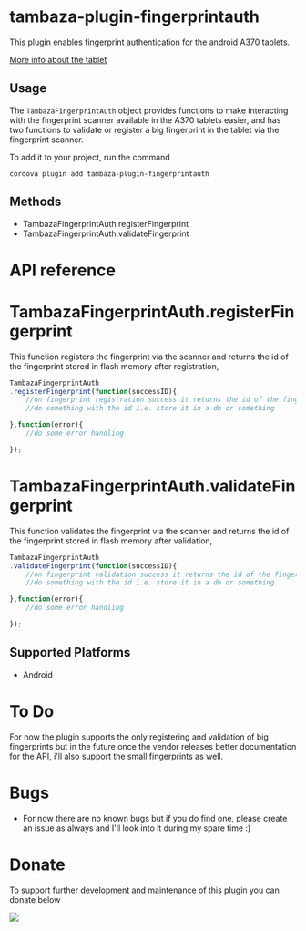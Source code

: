 # tambaza-plugin-fingerprintauth

This plugin enables fingerprint authentication for the android A370 tablets.      

[More info about the tablet](http://corewise.en.made-in-china.com/product/xeqnEcJUsCrw/China-IP65-Rugged-RFID-Smart-Card-Reader-Tablet-PC.html)


Usage
-----
The `TambazaFingerprintAuth` object provides functions to make interacting with the fingerprint scanner available in the A370 tablets easier, and has two functions to validate or register a big fingerprint in the tablet via the fingerprint scanner.

To add it to your project, run the command

    cordova plugin add tambaza-plugin-fingerprintauth

Methods
-------

- TambazaFingerprintAuth.registerFingerprint
- TambazaFingerprintAuth.validateFingerprint

# API reference

TambazaFingerprintAuth.registerFingerprint
===========================================

This function registers the fingerprint via the scanner and returns the id of the fingerprint stored in flash memory after registration, 
    
```javascript
TambazaFingerprintAuth
.registerFingerprint(function(successID){
	//on fingerprint registration success it returns the id of the fingerprint that has been stored in the flash memory
	//do something with the id i.e. store it in a db or something

},function(error){
    //do some error handling

});
```

TambazaFingerprintAuth.validateFingerprint
===========================================

This function validates the fingerprint via the scanner and returns the id of the fingerprint stored in flash memory after validation, 

```javascript
TambazaFingerprintAuth
.validateFingerprint(function(successID){
	//on fingerprint validation success it returns the id of the fingerprint matched in the flash memory
	//do something with the id i.e. store it in a db or something

},function(error){
    //do some error handling

});
```


Supported Platforms
-------------------

- Android


# To Do

For now the plugin supports the only registering and validation of big fingerprints but in the future once the vendor releases better documentation for the API, i'll also support the small fingerprints as well.

# Bugs

- For now there are no known bugs but if you do find one, please create an issue as always and I'll look into it during my spare time :)

# Donate

To support further development and maintenance of this plugin you can donate below

[![](https://www.paypalobjects.com/en_US/i/btn/btn_donateCC_LG.gif)](https://www.paypal.com/cgi-bin/webscr?cmd=_s-xclick&hosted_button_id=FU2TZH26C3HQQ)




